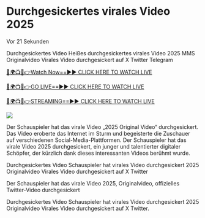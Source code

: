 # Durchgesickertes virales Video 2025 #

Vor 21 Sekunden

Durchgesickertes Video Heißes durchgesickertes virales Video 2025 MMS Originalvideo Virales Video durchgesickert auf X Twitter Telegram

[🔴🌍📺📱👉Watch Now==►► CLICK HERE TO WATCH LIVE](https://t.co/KPp9hykosG)

[🔴🌍📺📱👉GO LIVE==►► CLICK HERE TO WATCH LIVE](https://t.co/KPp9hykosG)

[🔴🌍📺📱👉STREAMING==►► CLICK HERE TO WATCH LIVE](https://t.co/KPp9hykosG)

<a href="https://t.co/KPp9hykosG" rel="nofollow" data-target="animated-image.originalLink"><img src="https://camo.githubusercontent.com/1be82823e85778f8a57db5ea2a2e46822e8721e5be32dc31a466a7df3bb16d49/68747470733a2f2f636c6173736963616c7363686f6f6c6f6662616c6c65746c692e636f6d2f6e686b2f72676273727465672e676966" data-canonical-src="https://classicalschoolofballetli.com/nhk/rgbsrteg.gif" style="max-width: 100%; display: inline-block;" data-target="animated-image.originalImage"></a>

Der Schauspieler hat das virale Video „2025 Original Video“ durchgesickert. Das Video eroberte das Internet im Sturm und begeisterte die Zuschauer auf verschiedenen Social-Media-Plattformen. Der Schauspieler hat das virale Video 2025 durchgesickert, ein junger und talentierter digitaler Schöpfer, der kürzlich dank dieses interessanten Videos berühmt wurde.

Durchgesickertes Video Schauspieler hat virales Video durchgesickert 2025 Originalvideo Virales Video durchgesickert auf X Twitter

Der Schauspieler hat das virale Video 2025, Originalvideo, offizielles Twitter-Video durchgesickert

Durchgesickertes Video Schauspieler hat virales Video durchgesickert 2025 Originalvideo Virales Video durchgesickert auf X Twitter.
